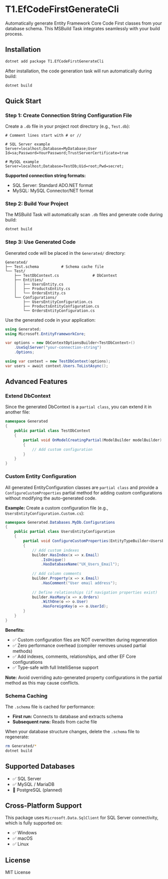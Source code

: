 # T1.EfCodeFirstGenerateCli

Automatically generate Entity Framework Core Code First classes from your database schema. This MSBuild Task integrates seamlessly with your build process.

## Installation

```bash
dotnet add package T1.EfCodeFirstGenerateCli
```

After installation, the code generation task will run automatically during build:

```bash
dotnet build
```

## Quick Start

### Step 1: Create Connection String Configuration File

Create a `.db` file in your project root directory (e.g., `Test.db`):

```
# Comment lines start with # or //

# SQL Server example
Server=localhost;Database=MyDatabase;User Id=sa;Password=YourPassword;TrustServerCertificate=true

# MySQL example  
Server=localhost;Database=TestDb;Uid=root;Pwd=secret;
```

**Supported connection string formats:**
- SQL Server: Standard ADO.NET format
- MySQL: MySQL Connector/NET format

### Step 2: Build Your Project

The MSBuild Task will automatically scan `.db` files and generate code during build:

```bash
dotnet build
```

### Step 3: Use Generated Code

Generated code will be placed in the `Generated/` directory:

```
Generated/
├── Test.schema          # Schema cache file
└── Test/
    ├── TestDbContext.cs               # DbContext
    ├── Entities/
    │   ├── UsersEntity.cs
    │   ├── ProductsEntity.cs
    │   └── OrdersEntity.cs
    └── Configurations/
        ├── UsersEntityConfiguration.cs
        ├── ProductsEntityConfiguration.cs
        └── OrdersEntityConfiguration.cs
```

Use the generated code in your application:

```csharp
using Generated;
using Microsoft.EntityFrameworkCore;

var options = new DbContextOptionsBuilder<TestDbContext>()
    .UseSqlServer("your-connection-string")
    .Options;

using var context = new TestDbContext(options);
var users = await context.Users.ToListAsync();
```

## Advanced Features

### Extend DbContext

Since the generated DbContext is a `partial class`, you can extend it in another file:

```csharp
namespace Generated
{
    public partial class TestDbContext
    {
        partial void OnModelCreatingPartial(ModelBuilder modelBuilder)
        {
            // Add custom configuration
        }
    }
}
```

### Custom Entity Configuration

All generated EntityConfiguration classes are `partial class` and provide a `ConfigureCustomProperties` partial method for adding custom configurations without modifying the auto-generated code.

**Example:** Create a custom configuration file (e.g., `UsersEntityConfiguration.Custom.cs`):

```csharp
namespace Generated.Databases.MyDb.Configurations
{
    public partial class UsersEntityConfiguration
    {
        partial void ConfigureCustomProperties(EntityTypeBuilder<UsersEntity> builder)
        {
            // Add custom indexes
            builder.HasIndex(x => x.Email)
                .IsUnique()
                .HasDatabaseName("UX_Users_Email");
            
            // Add column comments
            builder.Property(x => x.Email)
                .HasComment("User email address");
            
            // Define relationships (if navigation properties exist)
            builder.HasMany(x => x.Orders)
                .WithOne(o => o.User)
                .HasForeignKey(o => o.UserId);
        }
    }
}
```

**Benefits:**
- ✅ Custom configuration files are NOT overwritten during regeneration
- ✅ Zero performance overhead (compiler removes unused partial methods)
- ✅ Add indexes, comments, relationships, and other EF Core configurations
- ✅ Type-safe with full IntelliSense support

**Note:** Avoid overriding auto-generated property configurations in the partial method as this may cause conflicts.

### Schema Caching

The `.schema` file is cached for performance:
- **First run:** Connects to database and extracts schema
- **Subsequent runs:** Reads from cache file

When your database structure changes, delete the `.schema` file to regenerate:

```bash
rm Generated/*
dotnet build
```

## Supported Databases

- ✅ SQL Server
- ✅ MySQL / MariaDB
- 🚧 PostgreSQL (planned)

## Cross-Platform Support

This package uses `Microsoft.Data.SqlClient` for SQL Server connectivity, which is fully supported on:
- ✅ Windows
- ✅ macOS
- ✅ Linux

## License
MIT License

